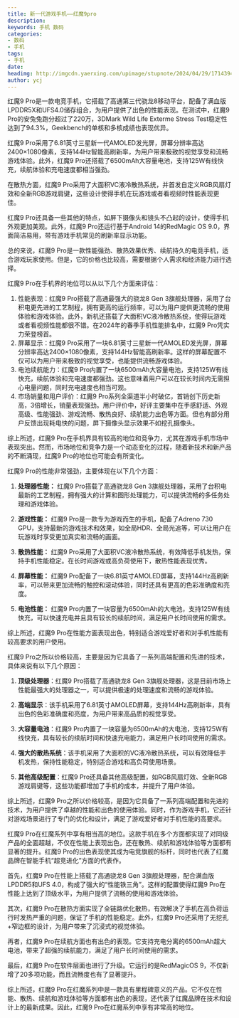 ```yaml
---
title: 新一代游戏手机——红魔9pro
description: 
keywords: 手机 数码
categories: 
- 数码
- 手机
tags:
- 手机
date: 
headimg: http://imgcdn.yaerxing.com/upimage/stupnote/2024/04/29/1714394727_18475581_9347.jpg
author: ycj
---
```

红魔9 Pro是一款电竞手机，它搭载了高通第三代骁龙8移动平台，配备了满血版LPDDR5X和UFS4.0储存组合，为用户提供了出色的性能表现。在测试中，红魔9 Pro的安兔兔跑分超过了220万，3DMark Wild Life Exterme Stress Test稳定性达到了94.3%，Geekbench的单核和多核成绩也表现优异。

<!-- more --> 

红魔9 Pro采用了6.81英寸三星新一代AMOLED发光屏，屏幕分辨率高达2400×1080像素，支持144Hz智能高刷新率，为用户带来极致的视觉享受和流畅游戏体验。此外，红魔9 Pro还搭载了6500mAh大容量电池，支持125W有线快充，续航体验和充电速度都相当强劲。

在散热方面，红魔9 Pro采用了大面积VC液冷散热系统，并首发自定义RGB风扇灯效和全新RGB游戏肩键，这些设计使得手机在玩游戏或者看视频时性能表现更佳。

红魔9 Pro还具备一些其他的特点，如屏下摄像头和镜头不凸起的设计，使得手机外观更加美观。此外，红魔9 Pro还运行基于Android 14的RedMagic OS 9.0，界面简洁易用，带有游戏手机常见的刷新率显示功能。

总的来说，红魔9 Pro是一款性能强劲、散热效果优秀、续航持久的电竞手机，适合游戏玩家使用。但是，它的价格也比较高，需要根据个人需求和经济能力进行选择。

红魔9 Pro在手机界的地位可以从以下几个方面来评估：

1. 性能表现：红魔9 Pro搭载了高通最强大的骁龙8 Gen 3旗舰处理器，采用了台积电更先进的工艺制程，拥有更高的运行频率，可以为用户提供更流畅的使用体验和游戏体验。此外，新机还搭载了大面积VC液冷散热系统，使得玩游戏或者看视频性能都很不错。在2024年的春季手机性能排名中，红魔9 Pro凭实力荣登榜首。
2. 屏幕显示：红魔9 Pro采用了一块6.81英寸三星新一代AMOLED发光屏，屏幕分辨率高达2400×1080像素，支持144Hz智能高刷新率。这样的屏幕配置不仅可以为用户带来极致的视觉享受，也能提供流畅游戏体验。
3. 电池续航能力：红魔9 Pro内置了一块6500mAh大容量电池，支持125W有线快充，续航体验和充电速度都强劲。这也意味着用户可以在较长时间内无需担心电量问题，同时充电速度也相当可观。
4. 市场销量和用户评价：红魔9 Pro系列全渠道半小时破亿，首销创下历史新高，3倍增长，销量表现强劲。用户评价中，好评主要集中在手感舒适、外观高级、性能强劲、游戏流畅、散热良好、续航能力出色等方面。但也有部分用户反馈出现耗电快的问题，屏下摄像头显示效果不如挖孔摄像头。

综上所述，红魔9 Pro在手机界具有较高的地位和竞争力，尤其在游戏手机市场中表现突出。然而，市场地位和竞争力是一个动态变化的过程，随着新技术和新产品的不断涌现，红魔9 Pro的地位也可能会有所变化。

红魔9 Pro的性能非常强劲，主要体现在以下几个方面：

1. **处理器性能：** 红魔9 Pro搭载了高通骁龙8 Gen 3旗舰处理器，采用了台积电最新的工艺制程，拥有强大的计算和图形处理能力，可以提供流畅的多任务处理和游戏体验。

2. **游戏性能：** 红魔9 Pro是一款专为游戏而生的手机，配备了Adreno 730 GPU，支持最新的游戏技术和效果，如全局HDR、全局光追等，可以让用户在玩游戏时享受更加真实和流畅的画面。

3. **散热性能：** 红魔9 Pro采用了大面积VC液冷散热系统，有效降低手机发热，保持手机性能稳定。在长时间游戏或高负荷使用下，散热性能表现优秀。

4. **屏幕性能：** 红魔9 Pro配备了一块6.81英寸AMOLED屏幕，支持144Hz高刷新率，可以带来更加流畅的触控和滚动体验，同时还具有更高的色彩准确度和亮度。

5. **电池性能：** 红魔9 Pro内置了一块容量为6500mAh的大电池，支持125W有线快充，可以快速充电并且具有较长的续航时间，满足用户长时间使用的需求。

综上所述，红魔9 Pro在性能方面表现出色，特别适合游戏爱好者和对手机性能有较高要求的用户使用。

红魔9 Pro之所以价格较高，主要是因为它具备了一系列高端配置和先进的技术，具体来说有以下几个原因：

1. **顶级处理器**：红魔9 Pro搭载了高通骁龙8 Gen 3旗舰处理器，这是目前市场上性能最强大的处理器之一，可以提供极速的处理速度和流畅的游戏体验。

2. **高端显示**：该手机采用了6.81英寸AMOLED屏幕，支持144Hz高刷新率，具有出色的色彩准确度和亮度，为用户带来高品质的视觉享受。

3. **大容量电池**：红魔9 Pro内置了一块容量为6500mAh的大电池，支持125W有线快充，具有较长的续航时间和快速充电能力，满足用户长时间使用的需求。

4. **强大的散热系统**：该手机采用了大面积的VC液冷散热系统，可以有效降低手机发热，保持性能稳定，特别适合游戏和高负荷使用场景。

5. **其他高级配置**：红魔9 Pro还具备其他高级配置，如RGB风扇灯效、全新RGB游戏肩键等，这些功能都增加了手机的成本，并提升了用户体验。

综上所述，红魔9 Pro之所以价格较高，是因为它具备了一系列高端配置和先进的技术，为用户提供了卓越的性能和出色的使用体验。同时，作为游戏手机，它还针对游戏场景进行了专门的优化和设计，满足了游戏爱好者对手机性能的高要求。

红魔9 Pro在红魔系列中享有相当高的地位。这款手机在多个方面都实现了对同级产品的全面超越，不仅在性能上表现出色，还在散热、续航和游戏体验等方面都有显著的提升。红魔9 Pro的出色表现使其成为电竞旗舰的标杆，同时也代表了红魔品牌在智能手机“超竞进化”方面的代表作。

首先，红魔9 Pro在性能上搭载了高通骁龙8 Gen 3旗舰处理器，配合满血版LPDDR5和UFS 4.0，构成了强大的“性能铁三角”。这样的配置使得红魔9 Pro在性能上达到了顶级水平，为用户提供了流畅的使用和游戏体验。

其次，红魔9 Pro在散热方面实现了全链路优化散热，有效解决了手机在高负荷运行时发热严重的问题，保证了手机的性能稳定。此外，红魔9 Pro还采用了无挖孔+窄边框的设计，为用户带来了沉浸式的视觉体验。

再者，红魔9 Pro在续航方面也有出色的表现。它支持充电分离的6500mAh超大电池，带来了超强的续航能力，满足了用户长时间使用的需求。

最后，红魔9 Pro在软件层面也进行了升级。它运行的是RedMagicOS 9，不仅新增了20多项功能，而且流畅度也有了显著提升。

综上所述，红魔9 Pro在红魔系列中是一款具有里程碑意义的产品。它不仅在性能、散热、续航和游戏体验等方面都有出色的表现，还代表了红魔品牌在技术和设计上的最新成果。因此，红魔9 Pro在红魔系列中享有非常高的地位。







